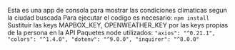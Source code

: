 Esta es una app de consola para mostrar las condiciones climaticas segun la ciudad buscada
Para ejecutar el codigo es necesario:
`npm install`
Sustituir las keys MAPBOX_KEY, OPENWEATHER_KEY por las keys propias de la persona en la API
Paquetes node utilizados:
`"axios": "^0.21.1",
"colors": "^1.4.0",
"dotenv": "^9.0.0",
"inquirer": "^8.0.0" `